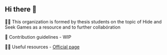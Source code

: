 ## Hi there 👋

🙋‍♀️ This organization is formed by thesis students on the topic of Hide and Seek Games as a resource and to further collabóration

🌈 Contribution guidelines - WIP

👩‍💻 Useful resources - [Official page](https://uni-tuebingen.de/en/fakultaeten/mathematisch-naturwissenschaftliche-fakultaet/fachbereiche/informatik/lehrstuehle/decision-making/teaching/theses-topics/)
<!--



🍿 Fun facts -
🧙 
-->
